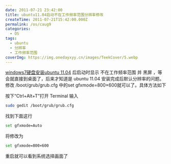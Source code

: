 ```yaml
---
date: 2011-07-21 23:42:00
title: ubuntu11.04启动不在工作频率范围分辨率修改
createTime: 2011-07-21T15:42:00.000Z
permalink: /os/caug9
categories:
  - OS
tags:
  - ubuntu
  - 分辨率
  - 工作频率范围
coverImg: https://img.onedayxyy.cn/images/TeekCover/5.webp
---
```


[windows7硬盘安装ubuntu 11.04](http://www.chiplayout.net/windows7-from-hard-disk-install-ubuntu-11-04.html "window7硬盘安装ubuntu 11.04") 
后启动时显示 不在工作频率范围 并 黑屏 ，等会就直接到桌面了，后来才知道是 ubuntu 11.04 安装完成后默认分辨率的问题。修改 /boot/grub/grub.cfg 中的set gfxmode=800×600就可以了。具体方法如下

按下“Ctrl+Alt+T”打开 Terminal 输入
```bash
sudo gedit /boot/grub/grub.cfg
```

找到下面这行

```bash
set gfxmode=Auto
```

将修改为

```bash
set gfxmode=800×600
```

重启就可以看到系统选择画面了
